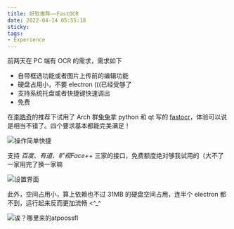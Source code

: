 ```yaml
---
title: 好软推荐——FastOCR
date: 2022-04-14 05:55:18
sticky:
tags:
- Experience
---
```


前两天在 PC 端有 OCR 的需求，需求如下

- 自带框选功能或者图片上传前的编辑功能
- 硬盘占用小，不要 electron (((已经受够了
- 支持系统托盘或者快捷键快速调出
- 免费

在[李皓奇](https://liolok.com/)的推荐下试用了 Arch 群[兔兔](https://github.com/BruceZhang1993)拿 python 和 qt 写的 [fastocr](https://github.com/BruceZhang1993/FastOCR)，体验可以说是相当不错了。四个要求基本都能完美满足！

![操作简单快捷](https://bu.dusays.com/2022/04/14/a4ddb3b05e19c.gif)

支持 *百度*、*有道*、*旷视Face++* 三家的接口，免费额度绝对够我试用的（大不了一家用完了换一家嘛

![设置界面](https://bu.dusays.com/2022/04/14/488835757d5e3.png)

此外，空间占用小，算上依赖也不过 31MB 的硬盘空间占用，连半个 electron 都不到，运行起来反而更加流畅 <^_^

![诶？哪里来的atpoossfl](https://bu.dusays.com/2022/04/14/a404346841d02.png)

